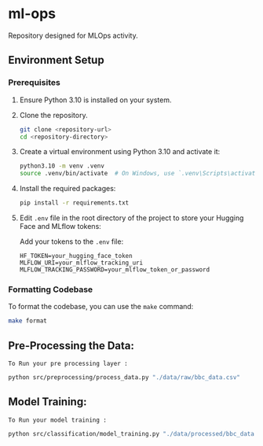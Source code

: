 # ml-ops
Repository designed for MLOps activity.

## Environment Setup

### Prerequisites

1. Ensure Python 3.10 is installed on your system.
2. Clone the repository.

    ```bash
    git clone <repository-url>
    cd <repository-directory>
    ```

3. Create a virtual environment using Python 3.10 and activate it:

    ```bash
    python3.10 -m venv .venv
    source .venv/bin/activate  # On Windows, use `.venv\Scripts\activate`
    ```

4. Install the required packages:

    ```bash
    pip install -r requirements.txt
    ```

5. Edit `.env` file in the root directory of the project to store your Hugging Face and MLflow tokens:

    Add your tokens to the `.env` file:

    ```plaintext
    HF_TOKEN=your_hugging_face_token
    MLFLOW_URI=your_mlflow_tracking_uri
    MLFLOW_TRACKING_PASSWORD=your_mlflow_token_or_password
    ```


### Formatting Codebase

To format the codebase, you can use the `make` command:

```bash
make format
```


## Pre-Processing the Data:

`To Run your pre processing layer :`

``` bash
python src/preprocessing/process_data.py "./data/raw/bbc_data.csv"
```


## Model Training:

`To Run your model training :`

``` bash
python src/classification/model_training.py "./data/processed/bbc_data.csv"
```
